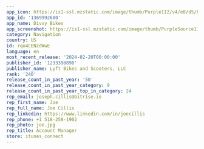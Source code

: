```yaml
---
app_icon: https://is1-ssl.mzstatic.com/image/thumb/Purple112/v4/e8/d5/b9/e8d5b9c4-da0c-8449-551a-3dc70f665196/ChicagoAppIcon-Release-0-1x_U007ephone-0-85-220-0.png/1024x1024bb.png
app_id: '1369992600'
app_name: Divvy Bikes
app_screenshot: https://is1-ssl.mzstatic.com/image/thumb/PurpleSource114/v4/07/98/aa/0798aa22-f24a-af34-fe30-50236333c585/33722dd3-430b-46dc-a3aa-9c70d882cb10_Divvy_6.5__U00231.jpg/1242x2688bb.png
category: Navigation
country: US
id: rqo4CENzdWwE
language: en
most_recent_release: '2024-02-20T00:00:00'
publisher_id: '1233398898'
publisher_name: Lyft Bikes and Scooters, LLC
rank: '240'
release_count_in_past_year: '50'
release_count_in_past_year_category: 9
release_count_in_past_year_top_in_category: 24
rep_email: joseph.cillis@bitrise.io
rep_first_name: Joe
rep_full_name: Joe Cillis
rep_linkedin: https://www.linkedin.com/in/joecillis
rep_phone: +1 518-258-1902
rep_photo: joe.jpg
rep_title: Account Manager
store: itunes_connect
---
```

